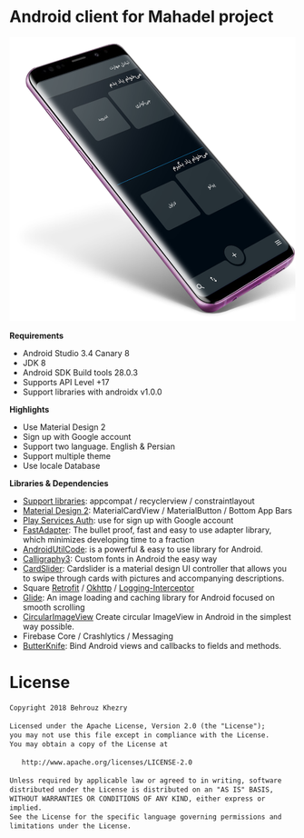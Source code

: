 # Android client for Mahadel project

<p align="center"><img src="assets/welcome-img.png" height="500" /></p>

**Requirements**
- Android Studio 3.4 Canary 8
- JDK 8
- Android SDK Build tools 28.0.3
- Supports API Level +17
- Support libraries with androidx v1.0.0

**Highlights**
- Use Material Design 2
- Sign up with Google account
- Support two language. English & Persian
- Support multiple theme
- Use locale Database

**Libraries & Dependencies**
- [Support libraries]: appcompat / recyclerview / constraintlayout
- [Material Design 2]: MaterialCardView / MaterialButton / Bottom App Bars
- [Play Services Auth]: use for sign up with Google account
- [FastAdapter]: The bullet proof, fast and easy to use adapter library, which minimizes developing time to a fraction
- [AndroidUtilCode]: is a powerful & easy to use library for Android. 
- [Calligraphy3]: Custom fonts in Android the easy way
- [CardSlider]: Cardslider is a material design UI controller that allows you to swipe through cards with pictures and accompanying descriptions.
- Square [Retrofit] / [Okhttp] / [Logging-Interceptor]
- [Glide]: An image loading and caching library for Android focused on smooth scrolling
- [CircularImageView] Create circular ImageView in Android in the simplest way possible.
- Firebase Core / Crashlytics / Messaging
- [ButterKnife]: Bind Android views and callbacks to fields and methods.


# License

    Copyright 2018 Behrouz Khezry

    Licensed under the Apache License, Version 2.0 (the "License");
    you may not use this file except in compliance with the License.
    You may obtain a copy of the License at

       http://www.apache.org/licenses/LICENSE-2.0

    Unless required by applicable law or agreed to in writing, software
    distributed under the License is distributed on an "AS IS" BASIS,
    WITHOUT WARRANTIES OR CONDITIONS OF ANY KIND, either express or implied.
    See the License for the specific language governing permissions and
    limitations under the License.
    
[Support libraries]: https://developer.android.com/jetpack/androidx/
[Material Design 2]: https://material.io/develop/android/
[Play Services Auth]: https://developers.google.com/android/guides/setup
[FastAdapter]: https://github.com/mikepenz/FastAdapter
[AndroidUtilCode]: https://github.com/Blankj/AndroidUtilCode
[Calligraphy3]: https://github.com/InflationX/Calligraphy
[CardSlider]: https://github.com/Ramotion/cardslider-android
[Retrofit]: https://github.com/square/retrofit
[Okhttp]: https://github.com/square/okhttp
[Logging-Interceptor]: https://github.com/square/okhttp/tree/master/okhttp-logging-interceptor
[Glide]: https://github.com/bumptech/glide
[CircularImageView]: https://github.com/lopspower/CircularImageView
[ButterKnife]: https://github.com/JakeWharton/butterknife
